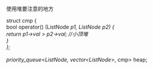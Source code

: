 使用堆要注意的地方 <br>

struct cmp {<br>
  bool operator() (ListNode *p1, ListNode *p2) {<br>
    return p1->val > p2->val; //小顶堆<br>
  }<br>
};<br>
<br>
priority_queue<ListNode*, vector<ListNode*>, cmp> heap;<br>


